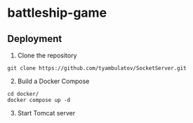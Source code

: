 # battleship-game

## Deployment

1. Clone the repository

```git clone https://github.com/tyambulatov/SocketServer.git```

2. Build a Docker Compose

```cd docker/```  
```docker compose up -d```

3. Start Tomcat server
